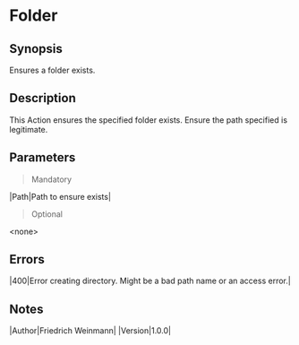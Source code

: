 # Folder

## Synopsis

Ensures a folder exists.

## Description

This Action ensures the specified folder exists.
Ensure the path specified is legitimate.

## Parameters

> Mandatory

|Path|Path to ensure exists|

> Optional

&lt;none&gt;

## Errors

|400|Error creating directory. Might be a bad path name or an access error.|

## Notes

|Author|Friedrich Weinmann|
|Version|1.0.0|
